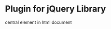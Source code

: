 Plugin for jQuery Library
======================================================================
central element in html document
